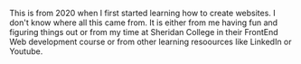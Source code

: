This is from 2020 when I first started learning how to create websites. I don't know where all this came from. It is either from me having fun and figuring things out or from my time at Sheridan College in their FrontEnd Web development course or from other learning resoources like LinkedIn or Youtube.
